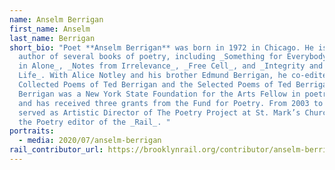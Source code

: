 ```yaml
---
name: Anselm Berrigan
first_name: Anselm
last_name: Berrigan
short_bio: "Poet **Anselm Berrigan** was born in 1972 in Chicago. He is the
  author of several books of poetry, including _Something for Everybody_, _Come
  in Alone_, _Notes from Irrelevance_, _Free Cell_, and _Integrity and Dramatic
  Life_. With Alice Notley and his brother Edmund Berrigan, he co-edited _The
  Collected Poems of Ted Berrigan and the Selected Poems of Ted Berrigan_.
  Berrigan was a New York State Foundation for the Arts Fellow in poetry in 2007
  and has received three grants from the Fund for Poetry. From 2003 to 2007, he
  served as Artistic Director of The Poetry Project at St. Mark’s Church. He is
  the Poetry editor of the _Rail_. "
portraits:
  - media: 2020/07/anselm-berrigan
rail_contributor_url: https://brooklynrail.org/contributor/anselm-berrigan
---
```

